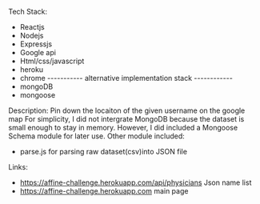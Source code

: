 Tech Stack: 
- Reactjs 
- Nodejs
- Expressjs 
- Google api
- Html/css/javascript
- heroku
- chrome
----------- alternative implementation stack ------------
- mongoDB
- mongoose


Description: 
Pin down the locaiton of the given username on the google map
For simplicity, I did not intergrate MongoDB because the dataset is small enough to stay in memory. However, I did included a Mongoose Schema module for later use.
Other module included:
- parse.js for parsing raw dataset(csv)into JSON file 



Links: 
- https://affine-challenge.herokuapp.com/api/physicians Json name list
- https://affine-challenge.herokuapp.com main page